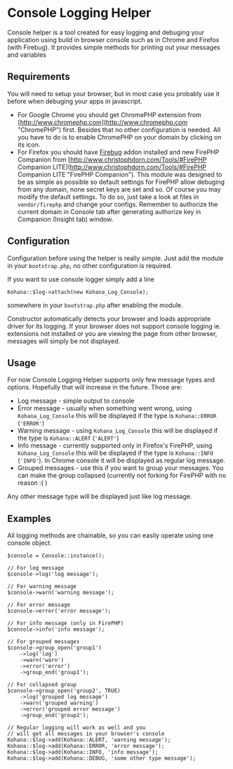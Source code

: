 Console Logging Helper
======================

Console helper is a tool created for easy logging and debuging your application using build in 
browser console such as in Chrome and Firefox (with Firebug). It provides simple methods for 
printing out your messages and variables

Requirements
------------

You will need to setup your browser, but in most case you probably use it before when debuging
your apps in javascript.

* For Google Chrome you should get ChromePHP extension from [http://www.chromephp.com](http://www.chromephp.com "ChromePHP") first.
  Besides that no other configuration is needed. All you have to do is to enable ChromePHP on your domain by clicking on its icon.
* For Firefox you should have [Firebug](http://getfirebug.com "Firebug") addon installed and new FirePHP Companion from 
  [http://www.christophdorn.com/Tools/#FirePHP Companion LITE](http://www.christophdorn.com/Tools/#FirePHP Companion LITE "FirePHP Companion").
  This module was designed to be as simple as possible so default settings for FirePHP allow debuging from any domain,
  none secret keys are set and so. Of course you may modify the default settings. To do so, just take a look at files
  in `vendor/firephp` and change your configs. Remember to authorize the current domain in Console tab after generating
  authorize key in Companion (Insight tab) window.
  
Configuration
-------------

Configuration before using the helper is really simple. Just add the module in your `bootstrap.php`, no other configuration
is required. 

If you want to use console logger simply add a line

    Kohana::$log->attach(new Kohana_Log_Console);
    
somewhere in your `bootstrap.php` after enabling the module.

Constructor automatically detects your browser and loads appropriate driver for its logging. If your browser does not support 
console logging ie. extensions not installed or you are viewing the page from other browser, messages will simply be not displayed.

Usage
-----

For now Console Logging Helper supports only few message types and options. Hopefully that will increase in the future. Those are:
* Log message - simple output to console
* Error message - usually when something went wrong, using `Kohana_Log_Console` this will be displayed if the type is `Kohana::ERROR` (`'ERROR'`)
* Warning message - using `Kohana_Log_Console` this will be displayed if the type is `Kohana::ALERT` (`'ALERT'`)
* Info message - currently supported only in Firefox's FirePHP, using `Kohana_Log_Console` this will be displayed if the type is `Kohana::INFO` (`'INFO'`).
  In Chrome console it will be displayed as regular log message.
* Grouped messages - use this if you want to group your messages. You can make the group collapsed (currently not forking for FirePHP with no reason :( )
  
Any other message type will be displayed just like log message.

Examples
--------

All logging methods are chainable, so you can easily operate using one console object.

	$console = Console::instance();
	
	// For log message
	$console->log('log message');
	
	// For warning message
	$console->warn('warning message');

	// For error message
	$console->error('error message');

	// For info message (only in FirePHP)
	$console->info('info message');
	
	// For grouped messages
	$console->group_open('group1')
		->log('log')
		->warn('warn')
		->error('error')
		->group_end('group1');
		
	// For collapsed group
	$console->group_open('group2', TRUE)
		->log('grouped log message')
		->warn('grouped warning')
		->error('grouped error message')
		->group_end('group2');
		
	// Regular logging will work as well and you
	// will get all messages in your browser's console 
	Kohana::$log->add(Kohana::ALERT, 'warning message');
	Kohana::$log->add(Kohana::ERROR, 'error message');
	Kohana::$log->add(Kohana::INFO, 'info message');
	Kohana::$log->add(Kohana::DEBUG, 'some other type message');